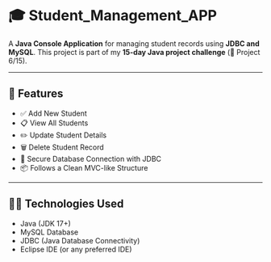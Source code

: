# 🎓 Student_Management_APP

A **Java Console Application** for managing student records using **JDBC and MySQL**. 
This project is part of my **15-day Java project challenge** (🚀 Project 6/15).

---

## 📌 Features

- ✅ Add New Student  
- 📋 View All Students  
- ✏️ Update Student Details  
- 🗑️ Delete Student Record  
- 🔐 Secure Database Connection with JDBC  
- 📦 Follows a Clean MVC-like Structure

---

## 🧑‍💻 Technologies Used

- Java (JDK 17+)
- MySQL Database
- JDBC (Java Database Connectivity)
- Eclipse IDE (or any preferred IDE)




